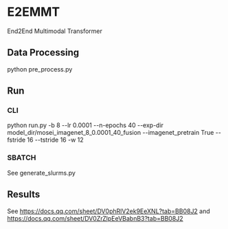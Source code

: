 # E2EMMT
End2End Multimodal Transformer


## Data Processing
 
python pre_process.py

## Run

### CLI
python run.py -b 8 --lr 0.0001  --n-epochs 40 --exp-dir model_dir/mosei_imagenet_8_0.0001_40_fusion --imagenet_pretrain True --fstride 16 --tstride 16 -w 12 

### SBATCH
See generate_slurms.py

## Results
See https://docs.qq.com/sheet/DV0phRlV2ek9EeXNL?tab=BB08J2  and https://docs.qq.com/sheet/DV0ZrZlpEeVBabnB3?tab=BB08J2


